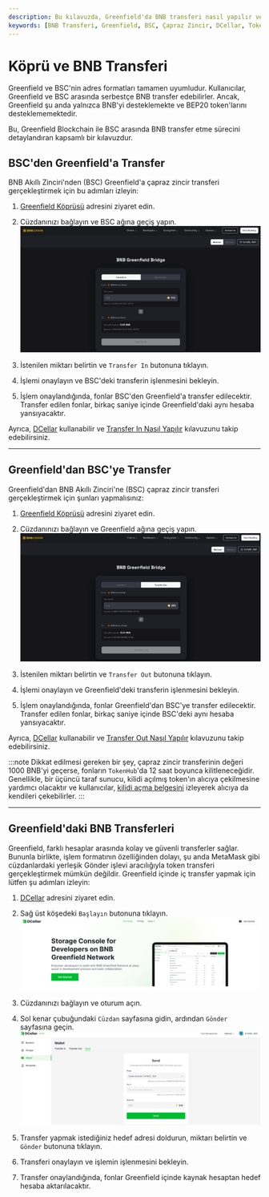 ```yaml
---
description: Bu kılavuzda, Greenfield'da BNB transferi nasıl yapılır ve çapraz zincir transferleri hakkında bilgi bulacaksınız. BNB'yi BSC ile Greenfield arasında nasıl transfer edebileceğinizi öğrenin.
keywords: [BNB Transferi, Greenfield, BSC, Çapraz Zincir, DCellar, TokenHub, Cüzdan]
---
```


# Köprü ve BNB Transferi

Greenfield ve BSC'nin adres formatları tamamen uyumludur. Kullanıcılar, Greenfield ve BSC arasında serbestçe BNB transfer edebilirler. Ancak, Greenfield şu anda yalnızca BNB'yi desteklemekte ve BEP20 token'larını desteklememektedir.

Bu, Greenfield Blockchain ile BSC arasında BNB transfer etme sürecini detaylandıran kapsamlı bir kılavuzdur.

## BSC'den Greenfield'a Transfer

BNB Akıllı Zinciri'nden (BSC) Greenfield'a çapraz zincir transferi gerçekleştirmek için bu adımları izleyin:

1. [Greenfield Köprüsü](https://greenfield.bnbchain.org/en/bridge?type=transfer-in) adresini ziyaret edin.

2. Cüzdanınızı bağlayın ve BSC ağına geçiş yapın.
![Greenfield-Bridge-Transfer-In](../../images/bnb-chain/bnb-greenfield/static/asset/207-Bridge-Transfer-In.png)

3. İstenilen miktarı belirtin ve `Transfer In` butonuna tıklayın.

4. İşlemi onaylayın ve BSC'deki transferin işlenmesini bekleyin.

5. İşlem onaylandığında, fonlar BSC'den Greenfield'a transfer edilecektir. Transfer edilen fonlar, birkaç saniye içinde Greenfield'daki aynı hesaba yansıyacaktır.

Ayrıca, [DCellar](https://dcellar.io/) kullanabilir ve [Transfer In Nasıl Yapılır](https://docs.nodereal.io/docs/dcellar-get-started#transfer-in) kılavuzunu takip edebilirsiniz.

---

## Greenfield'dan BSC'ye Transfer

Greenfield'dan BNB Akıllı Zinciri'ne (BSC) çapraz zincir transferi gerçekleştirmek için şunları yapmalısınız:

1. [Greenfield Köprüsü](https://greenfield.bnbchain.org/en/bridge?type=transfer-out) adresini ziyaret edin.

2. Cüzdanınızı bağlayın ve Greenfield ağına geçiş yapın.
![Greenfield-Bridge-Transfer-Out](../../images/bnb-chain/bnb-greenfield/static/asset/208-Bridge-Transfer-Out.png)

3. İstenilen miktarı belirtin ve `Transfer Out` butonuna tıklayın.

4. İşlemi onaylayın ve Greenfield'deki transferin işlenmesini bekleyin.

5. İşlem onaylandığında, fonlar Greenfield'dan BSC'ye transfer edilecektir. Transfer edilen fonlar, birkaç saniye içinde BSC'deki aynı hesaba yansıyacaktır.

Ayrıca, [DCellar](https://dcellar.io/) kullanabilir ve [Transfer Out Nasıl Yapılır](https://docs.nodereal.io/docs/dcellar-get-started#transfer-out) kılavuzunu takip edebilirsiniz.

:::note
Dikkat edilmesi gereken bir şey, çapraz zincir transferinin değeri 1000 BNB'yi geçerse, fonların `TokenHub`'da 12 saat boyunca kilitleneceğidir. Genellikle, bir üçüncü taraf sunucu, kilidi açılmış token'ın alıcıya çekilmesine yardımcı olacaktır ve kullanıcılar, [kilidi açma belgesini](https://github.com/bnb-chain/greenfield-contracts#large-transfer-unlock) izleyerek alıcıya da kendileri çekebilirler.
:::

---

## Greenfield'daki BNB Transferleri

Greenfield, farklı hesaplar arasında kolay ve güvenli transferler sağlar. Bununla birlikte, işlem formatının özelliğinden dolayı, şu anda MetaMask gibi cüzdanlardaki yerleşik Gönder işlevi aracılığıyla token transferi gerçekleştirmek mümkün değildir. Greenfield içinde iç transfer yapmak için lütfen şu adımları izleyin:

1. [DCellar](https://dcellar.io/) adresini ziyaret edin.

2. Sağ üst köşedeki `Başlayın` butonuna tıklayın.
![Greenfield-Transfer-DCellar-Anasayfa](../../images/bnb-chain/bnb-greenfield/static/asset/209-Greenfield-Transfer-DCellar.png)

3. Cüzdanınızı bağlayın ve oturum açın.

4. Sol kenar çubuğundaki `Cüzdan` sayfasına gidin, ardından `Gönder` sayfasına geçin.
![Greenfield-Transfer-DCellar-Cüzdan](../../images/bnb-chain/bnb-greenfield/static/asset/210-Greenfield-Transfer-Wallet.png)

5. Transfer yapmak istediğiniz hedef adresi doldurun, miktarı belirtin ve `Gönder` butonuna tıklayın.

6. Transferi onaylayın ve işlemin işlenmesini bekleyin.

7. Transfer onaylandığında, fonlar Greenfield içinde kaynak hesaptan hedef hesaba aktarılacaktır.